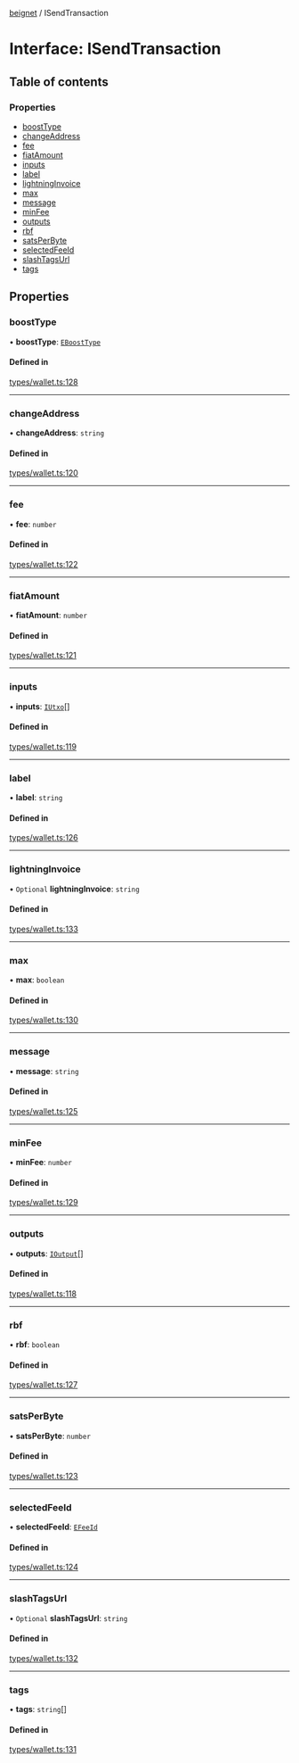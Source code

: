 [beignet](../README.md) / ISendTransaction

# Interface: ISendTransaction

## Table of contents

### Properties

- [boostType](ISendTransaction.md#boosttype)
- [changeAddress](ISendTransaction.md#changeaddress)
- [fee](ISendTransaction.md#fee)
- [fiatAmount](ISendTransaction.md#fiatamount)
- [inputs](ISendTransaction.md#inputs)
- [label](ISendTransaction.md#label)
- [lightningInvoice](ISendTransaction.md#lightninginvoice)
- [max](ISendTransaction.md#max)
- [message](ISendTransaction.md#message)
- [minFee](ISendTransaction.md#minfee)
- [outputs](ISendTransaction.md#outputs)
- [rbf](ISendTransaction.md#rbf)
- [satsPerByte](ISendTransaction.md#satsperbyte)
- [selectedFeeId](ISendTransaction.md#selectedfeeid)
- [slashTagsUrl](ISendTransaction.md#slashtagsurl)
- [tags](ISendTransaction.md#tags)

## Properties

### boostType

• **boostType**: [`EBoostType`](../enums/EBoostType.md)

#### Defined in

[types/wallet.ts:128](https://github.com/synonymdev/beignet/blob/6c60ef8/src/types/wallet.ts#L128)

___

### changeAddress

• **changeAddress**: `string`

#### Defined in

[types/wallet.ts:120](https://github.com/synonymdev/beignet/blob/6c60ef8/src/types/wallet.ts#L120)

___

### fee

• **fee**: `number`

#### Defined in

[types/wallet.ts:122](https://github.com/synonymdev/beignet/blob/6c60ef8/src/types/wallet.ts#L122)

___

### fiatAmount

• **fiatAmount**: `number`

#### Defined in

[types/wallet.ts:121](https://github.com/synonymdev/beignet/blob/6c60ef8/src/types/wallet.ts#L121)

___

### inputs

• **inputs**: [`IUtxo`](IUtxo.md)[]

#### Defined in

[types/wallet.ts:119](https://github.com/synonymdev/beignet/blob/6c60ef8/src/types/wallet.ts#L119)

___

### label

• **label**: `string`

#### Defined in

[types/wallet.ts:126](https://github.com/synonymdev/beignet/blob/6c60ef8/src/types/wallet.ts#L126)

___

### lightningInvoice

• `Optional` **lightningInvoice**: `string`

#### Defined in

[types/wallet.ts:133](https://github.com/synonymdev/beignet/blob/6c60ef8/src/types/wallet.ts#L133)

___

### max

• **max**: `boolean`

#### Defined in

[types/wallet.ts:130](https://github.com/synonymdev/beignet/blob/6c60ef8/src/types/wallet.ts#L130)

___

### message

• **message**: `string`

#### Defined in

[types/wallet.ts:125](https://github.com/synonymdev/beignet/blob/6c60ef8/src/types/wallet.ts#L125)

___

### minFee

• **minFee**: `number`

#### Defined in

[types/wallet.ts:129](https://github.com/synonymdev/beignet/blob/6c60ef8/src/types/wallet.ts#L129)

___

### outputs

• **outputs**: [`IOutput`](IOutput.md)[]

#### Defined in

[types/wallet.ts:118](https://github.com/synonymdev/beignet/blob/6c60ef8/src/types/wallet.ts#L118)

___

### rbf

• **rbf**: `boolean`

#### Defined in

[types/wallet.ts:127](https://github.com/synonymdev/beignet/blob/6c60ef8/src/types/wallet.ts#L127)

___

### satsPerByte

• **satsPerByte**: `number`

#### Defined in

[types/wallet.ts:123](https://github.com/synonymdev/beignet/blob/6c60ef8/src/types/wallet.ts#L123)

___

### selectedFeeId

• **selectedFeeId**: [`EFeeId`](../enums/EFeeId.md)

#### Defined in

[types/wallet.ts:124](https://github.com/synonymdev/beignet/blob/6c60ef8/src/types/wallet.ts#L124)

___

### slashTagsUrl

• `Optional` **slashTagsUrl**: `string`

#### Defined in

[types/wallet.ts:132](https://github.com/synonymdev/beignet/blob/6c60ef8/src/types/wallet.ts#L132)

___

### tags

• **tags**: `string`[]

#### Defined in

[types/wallet.ts:131](https://github.com/synonymdev/beignet/blob/6c60ef8/src/types/wallet.ts#L131)
